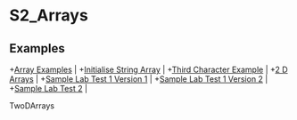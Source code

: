 # S2_Arrays

## Examples
+[Array Examples](ArrayExamples.java) |  +[Initialise String Array](InitialiseStringArray.java) | +[Third Character Example](ThirdCharExample.java) | +[2 D Arrays](TwoDArrays.java) |  +[Sample Lab Test 1 Version 1](SampleSolutionV1.java) |  +[Sample Lab Test 1 Version 2](SampleSolutionV2.java) | +[Sample Lab Test 2](SampleLab2V1.java) |


TwoDArrays
